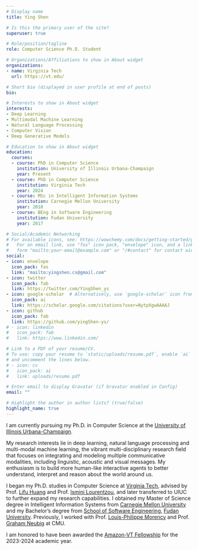 ```yaml
---
# Display name
title: Ying Shen

# Is this the primary user of the site?
superuser: true

# Role/position/tagline
role: Computer Science Ph.D. Student

# Organizations/Affiliations to show in About widget
organizations:
- name: Virginia Tech
  url: https://vt.edu/

# Short bio (displayed in user profile at end of posts)
bio: 

# Interests to show in About widget
interests:
- Deep Learning
- Multimodal Machine Learning
- Natural Language Processing
- Computer Vision
- Deep Generative Models

# Education to show in About widget
education:
  courses:
  - course: PhD in Computer Science
    institution: University of Illinois Urbana-Champaign
    year: Present
  - course: PhD in Computer Science
    institution: Virginia Tech
    year: 2024
  - course: MSc in Intelligent Information Systems
    institution: Carnegie Mellon University
    year: 2018
  - course: BEng in Software Engineering
    institution: Fudan University
    year: 2017

# Social/Academic Networking
# For available icons, see: https://wowchemy.com/docs/getting-started/page-builder/#icons
#   For an email link, use "fas" icon pack, "envelope" icon, and a link in the
#   form "mailto:your-email@example.com" or "/#contact" for contact widget.
social:
- icon: envelope
  icon_pack: fas
  link: "mailto:yingshen.cs@gmail.com"
- icon: twitter
  icon_pack: fab
  link: https://twitter.com/YingShen_ys
- icon: google-scholar  # Alternatively, use `google-scholar` icon from `ai` icon pack
  icon_pack: ai
  link: https://scholar.google.com/citations?user=NytpXgwAAAAJ
- icon: github
  icon_pack: fab
  link: https://github.com/yingShen-ys/
# - icon: linkedin
#   icon_pack: fab
#   link: https://www.linkedin.com/

# Link to a PDF of your resume/CV.
# To use: copy your resume to `static/uploads/resume.pdf`, enable `ai` icons in `params.toml`, 
# and uncomment the lines below.
# - icon: cv
#   icon_pack: ai
#   link: uploads/resume.pdf

# Enter email to display Gravatar (if Gravatar enabled in Config)
email: ""

# Highlight the author in author lists? (true/false)
highlight_name: true
---
```


I am currently pursuing my Ph.D. in Computer Science at the [University of Illinois Urbana-Champaign][uiuc].

My research interests lie in deep learning, natural language processing and multi-modal machine learning, the vibrant multi-disciplinary research field that focuses on integrating and modeling multiple communicative modalities, including linguistic, acoustic and visual messages. My enthusiasm is to build more human-like interactive agents to better understand, interpret and reason about the world around us.

I began my Ph.D. studies in Computer Science at [Virginia Tech][vt], advised by Prof. [Lifu Huang][lifu] and Prof. [Ismini Lourentzou][il], and later transferred to UIUC to further expand my research capabilities. I obtained my Master of Science degree in Intelligent Information Systems from [Carnegie Mellon University][cmu] and my Bachelor’s degree from [School of Software Engineering][se], [Fudan University][fdu]. Previously, I worked with Prof. [Louis-Philippe Morency][lp] and Prof. [Graham Neubig][graham] at CMU.

I am honored to have been awarded the [Amazon-VT Fellowship][amazon_fellowship] for the 2023-2024 academic year.

<!-- I have also spent time doing research at Apple (2023). -->

<!--{{< icon name="download" pack="fas" >}} Download my {{< staticref "uploads/demo_resume.pdf" "newtab" >}}resumé{{< /staticref >}}.-->

[uiuc]: <https://siebelschool.illinois.edu/>
[vt]: <https://vt.edu/>
[cmu]: <https://www.cmu.edu/>
[graham]: <http://www.phontron.com/>
[lp]: <https://www.cs.cmu.edu/~morency/>
[se]: <http://www.software.fudan.edu.cn/software/index.html#/index>
[fdu]: <http://www.fudan.edu.cn/en/>
[lifu]: <https://wilburone.github.io/>
[il]: <https://isminoula.github.io/>
[amazon_fellowship]: <https://www.amazon.science/news-and-features/amazon-and-virginia-tech-announce-2023-2024-fellowship-faculty-research-award-recipients>
